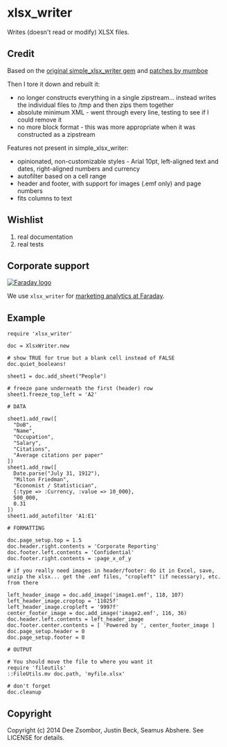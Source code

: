 # xlsx_writer

Writes (doesn't read or modify) XLSX files.

## Credit

Based on the [original simple\_xlsx\_writer gem](https://github.com/harvesthq/simple_xlsx_writer) and [patches by mumboe](https://github.com/mumboe/simple_xlsx_writer)

Then I tore it down and rebuilt it:

* no longer constructs everything in a single zipstream... instead writes the individual files to /tmp and then zips them together
* absolute minimum XML - went through every line, testing to see if I could remove it
* no more block format - this was more appropriate when it was constructed as a zipstream

Features not present in simple_xlsx_writer:

* opinionated, non-customizable styles - Arial 10pt, left-aligned text and dates, right-aligned numbers and currency
* autofilter based on a cell range
* header and footer, with support for images (.emf only) and page numbers
* fits columns to text

## Wishlist

1. real documentation
1. real tests

## Corporate support

<p><a href="http://faraday.io"><img src="https://s3.amazonaws.com/creative.faraday.io/logo.png" alt="Faraday logo"/></a></p>

We use `xlsx_writer` for [marketing analytics at Faraday](http://faraday.io).

## Example

    require 'xlsx_writer'
    
    doc = XlsxWriter.new

    # show TRUE for true but a blank cell instead of FALSE
    doc.quiet_booleans!
    
    sheet1 = doc.add_sheet("People")

    # freeze pane underneath the first (header) row
    sheet1.freeze_top_left = 'A2'
    
    # DATA
    
    sheet1.add_row([
      "DoB",
      "Name",
      "Occupation",
      "Salary",
      "Citations",
      "Average citations per paper"
    ])
    sheet1.add_row([
      Date.parse("July 31, 1912"), 
      "Milton Friedman",
      "Economist / Statistician",
      {:type => :Currency, :value => 10_000},
      500_000,
      0.31
    ])
    sheet1.add_autofilter 'A1:E1'

    # FORMATTING

    doc.page_setup.top = 1.5
    doc.header.right.contents = 'Corporate Reporting'
    doc.footer.left.contents = 'Confidential'
    doc.footer.right.contents = :page_x_of_y
    
    # if you really need images in header/footer: do it in Excel, save, unzip the xlsx... get the .emf files, "cropleft" (if necessary), etc. from there

    left_header_image = doc.add_image('image1.emf', 118, 107)
    left_header_image.croptop = '11025f'
    left_header_image.cropleft = '9997f'
    center_footer_image = doc.add_image('image2.emf', 116, 36)
    doc.header.left.contents = left_header_image
    doc.footer.center.contents = [ 'Powered by ', center_footer_image ]
    doc.page_setup.header = 0
    doc.page_setup.footer = 0

    # OUTPUT

    # You should move the file to where you want it
    require 'fileutils'
    ::FileUtils.mv doc.path, 'myfile.xlsx'

    # don't forget
    doc.cleanup

## Copyright

Copyright (c) 2014 Dee Zsombor, Justin Beck, Seamus Abshere. See LICENSE for details.
